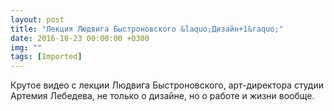 ```yaml
---
layout: post
title: "Лекция Людвига Быстроновского &laquo;Дизайн+1&raquo;"
date: 2016-10-23 00:00:00 +0300
img: ""
tags: [Imported]
---
```


Крутое видео c лекции Людвига Быстроновского, арт-директора студии Артемия Лебедева, не только о дизайне, но о работе и жизни вообще.